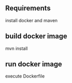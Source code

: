 ## Requirements
install docker and maven

## build docker image
mvn install

## run docker image
execute Dockerfile